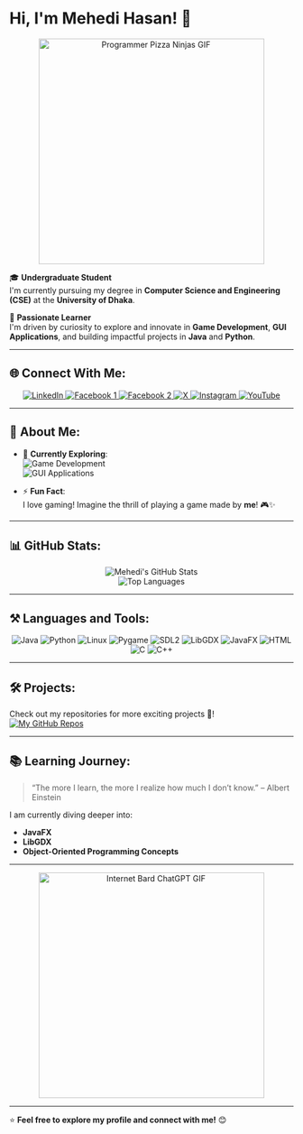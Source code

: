 # Hi, I'm Mehedi Hasan! 👋

<p align="center">
  <img src="https://media.giphy.com/media/jBOOXxSJfG8kqMxT11/giphy.gif" alt="Programmer Pizza Ninjas GIF" width="400"/>
</p>


🎓 **Undergraduate Student**  
I'm currently pursuing my degree in **Computer Science and Engineering (CSE)** at the **University of Dhaka**.

🌟 **Passionate Learner**  
I'm driven by curiosity to explore and innovate in **Game Development**, **GUI Applications**, and building impactful projects in **Java** and **Python**.

---

## 🌐 Connect With Me:

<p align="center">
  <a href="https://www.linkedin.com/in/mehedi-hasan-146a77307/">
    <img src="https://img.icons8.com/color/48/000000/linkedin.png" alt="LinkedIn" />
  </a>
  <a href="https://www.facebook.com/profile.php?id=100066649462473">
    <img src="https://img.icons8.com/fluency/48/000000/facebook-new.png" alt="Facebook 1" />
  </a>
  <a href="https://www.facebook.com/profile.php?id=100027011960450">
    <img src="https://img.icons8.com/fluency/48/000000/facebook-new.png" alt="Facebook 2" />
  </a>
  <a href="https://x.com/MehediHasa47803">
    <img src="https://icons8.com/icon/phOKFKYpe00C/twitterx" alt="X" />
  </a>
  <a href="https://instagram.com/meh._.edii">
    <img src="https://img.icons8.com/fluency/48/000000/instagram-new.png" alt="Instagram" />
  </a>
  <a href="https://www.youtube.com/@MHmeHeDi_22">
    <img src="https://img.icons8.com/color/48/000000/youtube-play.png" alt="YouTube" />
  </a>
</p>




---

## 🌱 About Me:
- 🔭 **Currently Exploring**:  
  ![Game Development](https://img.shields.io/badge/Game_Development-%230000ff.svg?style=flat-square)  
  ![GUI Applications](https://img.shields.io/badge/GUI_Applications-%230000ff.svg?style=flat-square)

- ⚡ **Fun Fact**:  
  I love gaming! Imagine the thrill of playing a game made by **me**! 🎮✨

---

## 📊 GitHub Stats:

<p align="center">
  <img src="https://github-readme-stats.vercel.app/api?username=hasan-mehedii&show_icons=true&theme=radical" alt="Mehedi's GitHub Stats" />
  <br />
  <img src="https://github-readme-stats.vercel.app/api/top-langs/?username=hasan-mehedii&layout=compact&theme=radical" alt="Top Languages" />
</p>

---

## ⚒️ Languages and Tools:

<p align="center">
  <img src="https://img.shields.io/badge/Java-ED8B00?style=for-the-badge&logo=java&logoColor=white" alt="Java" />
  <img src="https://img.shields.io/badge/Python-3776AB?style=for-the-badge&logo=python&logoColor=white" alt="Python" />
  <img src="https://img.shields.io/badge/Linux-FCC624?style=for-the-badge&logo=linux&logoColor=black" alt="Linux" />
  <img src="https://img.shields.io/badge/Pygame-000000?style=for-the-badge&logo=pygame&logoColor=white" alt="Pygame" />
  <img src="https://img.shields.io/badge/SDL2-283593?style=for-the-badge&logo=SDL&logoColor=white" alt="SDL2" />
  <img src="https://img.shields.io/badge/LibGDX-4C92FF?style=for-the-badge&logo=LibGDX&logoColor=white" alt="LibGDX" />
  <img src="https://img.shields.io/badge/JavaFX-2C3E50?style=for-the-badge&logo=Java&logoColor=white" alt="JavaFX" />
  <img src="https://img.shields.io/badge/HTML-E34F26?style=for-the-badge&logo=html5&logoColor=white" alt="HTML" />
  <img src="https://img.shields.io/badge/C-00599C?style=for-the-badge&logo=c&logoColor=white" alt="C" />
  <img src="https://img.shields.io/badge/C++-00599C?style=for-the-badge&logo=cplusplus&logoColor=white" alt="C++" />
</p>

---

## 🛠️ Projects:
Check out my repositories for more exciting projects 🚀!  
[![My GitHub Repos](https://img.shields.io/badge/My_Repositories-%23121011.svg?style=for-the-badge&logo=github&logoColor=white)](https://github.com/hasan-mehedii?tab=repositories)

---

## 📚 Learning Journey:
> “The more I learn, the more I realize how much I don’t know.” – Albert Einstein  

I am currently diving deeper into:  
- **JavaFX**  
- **LibGDX**  
- **Object-Oriented Programming Concepts**  

---

<p align="center">
  <img src="https://media.giphy.com/media/0lGd2OXXHe4tFhb7Wh/giphy.gif" alt="Internet Bard ChatGPT GIF" width="400"/>
</p>

---

⭐ **Feel free to explore my profile and connect with me!** 😊  
